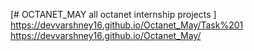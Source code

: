[# OCTANET_MAY
all octanet internship projects
]
https://devvarshney16.github.io/Octanet_May/Task%201
https://devvarshney16.github.io/Octanet_May/
